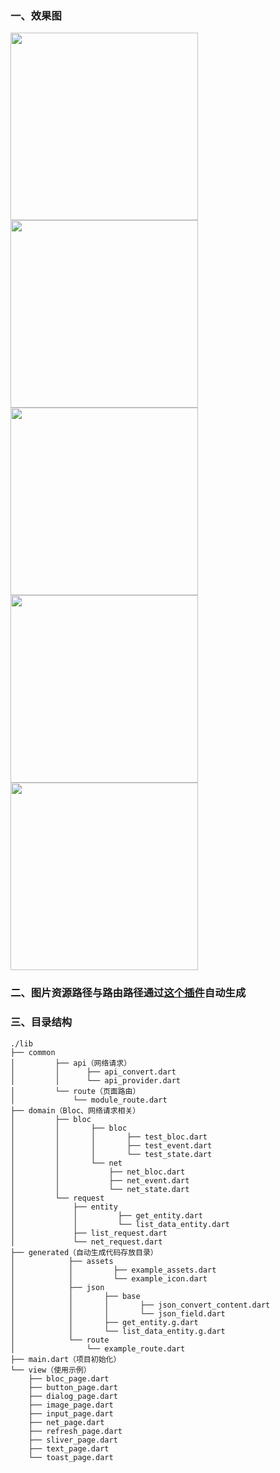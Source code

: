 ### 一、效果图
<img src="https://github.com/azhon/todo-flutter/blob/main/example/img/img1.png" width="300"> <img src="https://github.com/azhon/todo-flutter/blob/main/example/img/img2.png" width="300">
<img src="https://github.com/azhon/todo-flutter/blob/main/example/img/img3.png" width="300"> <img src="https://github.com/azhon/todo-flutter/blob/main/example/img/img4.png" width="300">
<img src="https://github.com/azhon/todo-flutter/blob/main/example/img/img5.png" width="300">

### 二、图片资源路径与路由路径通过[这个插件](https://github.com/Xie-Yin/FlutterPlugin)自动生成

### 三、目录结构

```
./lib
├── common
│         ├── api（网络请求）
│         │      ├── api_convert.dart
│         │      └── api_provider.dart
│         └── route（页面路由）
│             └── module_route.dart
├── domain（Bloc、网络请求相关）
│         ├── bloc
│         │       ├── bloc
│         │       │       ├── test_bloc.dart
│         │       │       ├── test_event.dart
│         │       │       └── test_state.dart
│         │       └── net
│         │           ├── net_bloc.dart
│         │           ├── net_event.dart
│         │           └── net_state.dart
│         └── request
│             ├── entity
│             │         ├── get_entity.dart
│             │         └── list_data_entity.dart
│             ├── list_request.dart
│             └── net_request.dart
├── generated（自动生成代码存放目录）
│            ├── assets
│            │         ├── example_assets.dart
│            │         └── example_icon.dart
│            ├── json
│            │       ├── base
│            │       │       ├── json_convert_content.dart
│            │       │       └── json_field.dart
│            │       ├── get_entity.g.dart
│            │       └── list_data_entity.g.dart
│            └── route
│                └── example_route.dart
├── main.dart（项目初始化）
└── view（使用示例）
    ├── bloc_page.dart
    ├── button_page.dart
    ├── dialog_page.dart
    ├── image_page.dart
    ├── input_page.dart
    ├── net_page.dart
    ├── refresh_page.dart
    ├── sliver_page.dart
    ├── text_page.dart
    └── toast_page.dart
```